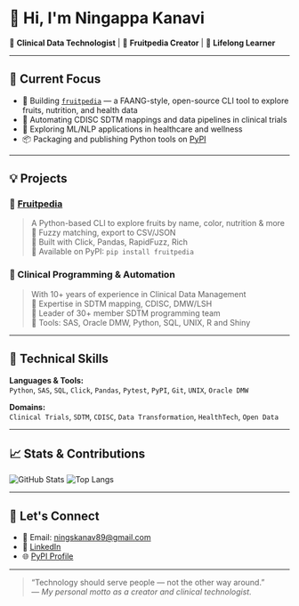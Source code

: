 # 👋 Hi, I'm Ningappa Kanavi

🌱 **Clinical Data Technologist** | 🍉 **Fruitpedia Creator** | 🧠 **Lifelong Learner**

---

## 🔭 Current Focus

- 🚀 Building [`fruitpedia`](https://github.com/ningappa89/fruitpedia) — a FAANG-style, open-source CLI tool to explore fruits, nutrition, and health data  
- 🧬 Automating CDISC SDTM mappings and data pipelines in clinical trials  
- 🧠 Exploring ML/NLP applications in healthcare and wellness  
- 📦 Packaging and publishing Python tools on [PyPI](https://pypi.org/project/fruitpedia/)

---

## 💡 Projects

### 🍉 [Fruitpedia](https://github.com/ningappa89/fruitpedia)
> A Python-based CLI to explore fruits by name, color, nutrition & more  
🔹 Fuzzy matching, export to CSV/JSON  
🔹 Built with Click, Pandas, RapidFuzz, Rich  
🔹 Available on PyPI: `pip install fruitpedia`  

### 💼 Clinical Programming & Automation
> With 10+ years of experience in Clinical Data Management  
🔸 Expertise in SDTM mapping, CDISC, DMW/LSH  
🔸 Leader of 30+ member SDTM programming team  
🔸 Tools: SAS, Oracle DMW, Python, SQL, UNIX, R and Shiny

---

## 📘 Technical Skills

**Languages & Tools:**  
`Python`, `SAS`, `SQL`, `Click`, `Pandas`, `Pytest`, `PyPI`, `Git`, `UNIX`, `Oracle DMW`

**Domains:**  
`Clinical Trials`, `SDTM`, `CDISC`, `Data Transformation`, `HealthTech`, `Open Data`

---

## 📈 Stats & Contributions

![GitHub Stats](https://github-readme-stats.vercel.app/api?username=ningappa89&show_icons=true&theme=default)
![Top Langs](https://github-readme-stats.vercel.app/api/top-langs/?username=ningappa89&layout=compact)

---

## 🤝 Let's Connect

- 📧 Email: [ningskanav89@gmail.com](mailto:ningskanav89@gmail.com)
- 🔗 [LinkedIn](https://www.linkedin.com/in/ningappa-kanavi-34161766/)
- 🌐 [PyPI Profile](https://pypi.org/user/ningappa89/)

---

> “Technology should serve people — not the other way around.”  
> — *My personal motto as a creator and clinical technologist.*

